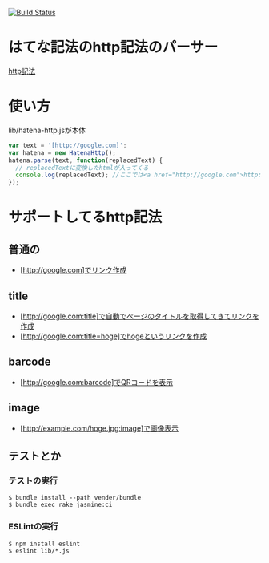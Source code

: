 [![Build Status](https://travis-ci.org/henteko/hatena-httpjs.svg?branch=master)](https://travis-ci.org/henteko/hatena-httpjs)

# はてな記法のhttp記法のパーサー
[http記法](http://d.hatena.ne.jp/keyword/http%B5%AD%CB%A1)

# 使い方
lib/hatena-http.jsが本体  

```javascript
var text = '[http://google.com]';
var hatena = new HatenaHttp();
hatena.parse(text, function(replacedText) {
  // replacedTextに変換したhtmlが入ってくる
  console.log(replacedText); //ここでは<a href="http://google.com">http://google.com</a>が入ってくる
});
```

# サポートしてるhttp記法
## 普通の
* [http://google.com]でリンク作成

## title
* [http://google.com:title]で自動でページのタイトルを取得してきてリンクを作成  
* [http://google.com:title=hoge]でhogeというリンクを作成  

## barcode
* [http://google.com:barcode]でQRコードを表示

## image
* [http://example.com/hoge.jpg:image]で画像表示

## テストとか
### テストの実行
```
$ bundle install --path vender/bundle
$ bundle exec rake jasmine:ci
```

### ESLintの実行
```
$ npm install eslint
$ eslint lib/*.js
```
